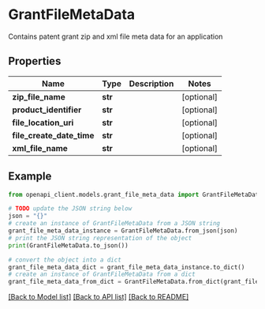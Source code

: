 # GrantFileMetaData

Contains patent grant zip and xml file meta data for an application

## Properties

Name | Type | Description | Notes
------------ | ------------- | ------------- | -------------
**zip_file_name** | **str** |  | [optional] 
**product_identifier** | **str** |  | [optional] 
**file_location_uri** | **str** |  | [optional] 
**file_create_date_time** | **str** |  | [optional] 
**xml_file_name** | **str** |  | [optional] 

## Example

```python
from openapi_client.models.grant_file_meta_data import GrantFileMetaData

# TODO update the JSON string below
json = "{}"
# create an instance of GrantFileMetaData from a JSON string
grant_file_meta_data_instance = GrantFileMetaData.from_json(json)
# print the JSON string representation of the object
print(GrantFileMetaData.to_json())

# convert the object into a dict
grant_file_meta_data_dict = grant_file_meta_data_instance.to_dict()
# create an instance of GrantFileMetaData from a dict
grant_file_meta_data_from_dict = GrantFileMetaData.from_dict(grant_file_meta_data_dict)
```
[[Back to Model list]](../README.md#documentation-for-models) [[Back to API list]](../README.md#documentation-for-api-endpoints) [[Back to README]](../README.md)


